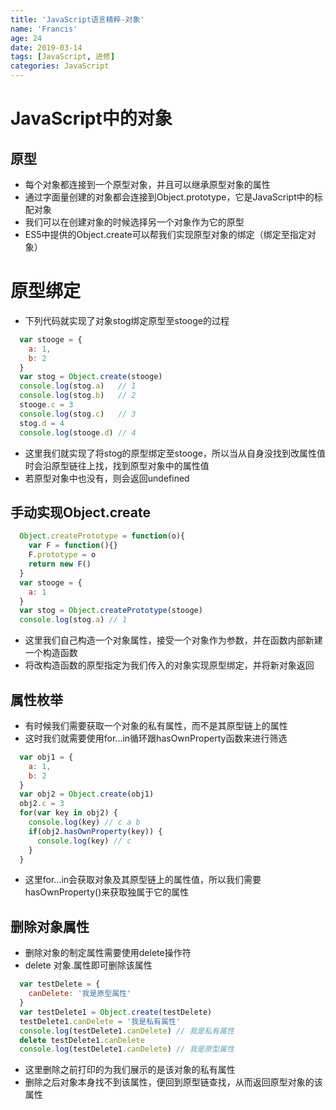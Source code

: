 ```yaml
---
title: 'JavaScript语言精粹-对象'
name: 'Francis'
age: 24
date: 2019-03-14
tags: [JavaScript, 进修]
categories: JavaScript
---
```


# JavaScript中的对象

## 原型

- 每个对象都连接到一个原型对象，并且可以继承原型对象的属性
- 通过字面量创建的对象都会连接到Object.prototype，它是JavaScript中的标配对象
- 我们可以在创建对象的时候选择另一个对象作为它的原型
- ES5中提供的Object.create可以帮我们实现原型对象的绑定（绑定至指定对象）
<!--more-->

# 原型绑定

- 下列代码就实现了对象stog绑定原型至stooge的过程

```js
  var stooge = {
    a: 1,
    b: 2
  }
  var stog = Object.create(stooge)
  console.log(stog.a)   // 1
  console.log(stog.b)   // 2
  stooge.c = 3
  console.log(stog.c)   // 3
  stog.d = 4
  console.log(stooge.d) // 4
```

- 这里我们就实现了将stog的原型绑定至stooge，所以当从自身没找到改属性值时会沿原型链往上找，找到原型对象中的属性值
- 若原型对象中也没有，则会返回undefined

## 手动实现Object.create

```js
  Object.createPrototype = function(o){
    var F = function(){}
    F.prototype = o
    return new F()
  }
  var stooge = {
    a: 1
  }
  var stog = Object.createPrototype(stooge)
  console.log(stog.a) // 1
```

- 这里我们自己构造一个对象属性，接受一个对象作为参数，并在函数内部新建一个构造函数
- 将改构造函数的原型指定为我们传入的对象实现原型绑定，并将新对象返回

## 属性枚举

- 有时候我们需要获取一个对象的私有属性，而不是其原型链上的属性
- 这时我们就需要使用for...in循环跟hasOwnProperty函数来进行筛选

```js
  var obj1 = {
    a: 1,
    b: 2
  }
  var obj2 = Object.create(obj1)
  obj2.c = 3
  for(var key in obj2) {
    console.log(key) // c a b
    if(obj2.hasOwnProperty(key)) {
      console.log(key) // c
    }
  }
```

- 这里for...in会获取对象及其原型链上的属性值，所以我们需要hasOwnProperty()来获取独属于它的属性

## 删除对象属性

- 删除对象的制定属性需要使用delete操作符
- delete 对象.属性即可删除该属性

```js
  var testDelete = {
    canDelete: '我是原型属性'
  }
  var testDelete1 = Object.create(testDelete)
  testDelete1.canDelete = '我是私有属性'
  console.log(testDelete1.canDelete) // 我是私有属性
  delete testDelete1.canDelete
  console.log(testDelete1.canDelete) // 我是原型属性
```

- 这里删除之前打印的为我们展示的是该对象的私有属性
- 删除之后对象本身找不到该属性，便回到原型链查找，从而返回原型对象的该属性